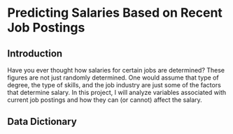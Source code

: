 # Predicting Salaries Based on Recent Job Postings

## Introduction
Have you ever thought how salaries for certain jobs are determined?  These figures are not just randomly determined.  One would assume that type of degree, the type of skills, and the job industry are just some of the factors that determine salary.  In this project, I will analyze variables associated with current job postings and how they can (or cannot) affect the salary.  

## Data Dictionary

